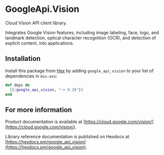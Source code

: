 # GoogleApi.Vision

Cloud Vision API client library.

Integrates Google Vision features, including image labeling, face, logo, and landmark detection, optical character recognition (OCR), and detection of explicit content, into applications.

## Installation

Install this package from [Hex](https://hex.pm) by adding
`google_api_vision` to your list of dependencies in `mix.exs`:

```elixir
def deps do
  [{:google_api_vision, "~> 0.26"}]
end
```

## For more information

Product documentation is available at [https://cloud.google.com/vision/](https://cloud.google.com/vision/).

Library reference documentation is published on Hexdocs at
[https://hexdocs.pm/google_api_vision](https://hexdocs.pm/google_api_vision).
